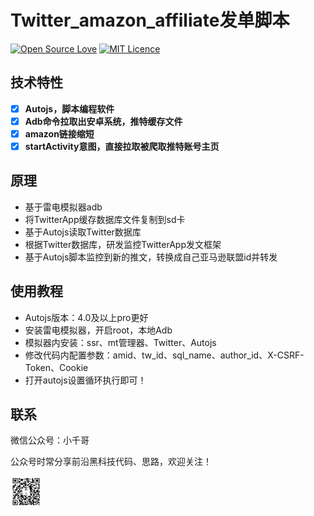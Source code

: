 # Twitter_amazon_affiliate发单脚本

[![Open Source Love](https://badges.frapsoft.com/os/v1/open-source.svg?v=103)](https://github.com/ellerbrock/open-source-badge/) [![MIT Licence](https://badges.frapsoft.com/os/mit/mit.svg?v=103)](https://opensource.org/licenses/mit-license.php)      


##  技术特性

- [x] **Autojs，脚本编程软件**
- [x] **Adb命令拉取出安卓系统，推特缓存文件**
- [x] **amazon链接缩短**
- [x] **startActivity意图，直接拉取被爬取推特账号主页**

## 原理

- 基于雷电模拟器adb
- 将TwitterApp缓存数据库文件复制到sd卡
- 基于Autojs读取Twitter数据库
- 根据Twitter数据库，研发监控TwitterApp发文框架
- 基于Autojs脚本监控到新的推文，转换成自己亚马逊联盟id并转发

## 使用教程

- Autojs版本：4.0及以上pro更好
- 安装雷电模拟器，开启root，本地Adb
- 模拟器内安装：ssr、mt管理器、Twitter、Autojs
- 修改代码内配置参数：amid、tw_id、sql_name、author_id、X-CSRF-Token、Cookie
- 打开autojs设置循环执行即可！


## 联系

微信公众号：小千哥

公众号时常分享前沿黑科技代码、思路，欢迎关注！
<div 对齐=居中>
<img src="img/j.png" width="50" height="50"/>
</div>
